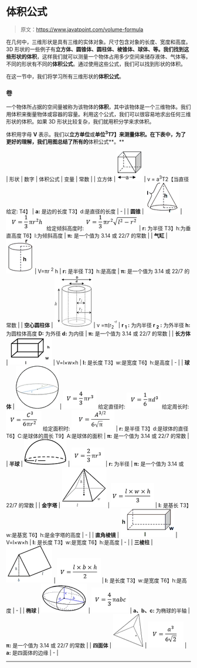 # 体积公式

> 原文：<https://www.javatpoint.com/volume-formula>

在几何中，三维形状是具有三维的实体对象。尺寸包含对象的长度、宽度和高度。3D 形状的一些例子有**立方体、圆锥体、圆柱体、棱锥体、球体、**等。我们找到这些形状的**体积**，这样我们就可以测量一个物体占用多少空间来储存液体、气体等。不同的形状有不同的**体积公式**。通过使用这些公式，我们可以找到形状的体积。

在这一节中，我们将学习所有三维形状的**体积公式**。

### 卷

一个物体所占据的空间量被称为该物体的**体积**，其中该物体是一个三维物体。我们用体积来衡量物体或容器的容量。利用这个公式，我们可以很容易地求出任何三维形状的体积。如果 3D 形状比较复杂，我们就用积分学来求体积。

体积用字母 **V** 表示。我们以**立方单位**或**单位<sup>3</sup>T7】来测量体积。在下表中，为了更好的理解，我们用图总结了所有的**体积公式**。**

| 形状 | 数字 | 体积公式 | 变量 | 常数 |
| 立方体 | ![Volume Formula](img/2352357a49150639a088f3ea8f7dcb68.png) | v = a<sup>3</sup>T2【当直径给定:
T4】 | **a:** 是边的长度
T3】d:是直径的长度 | - |
| **圆锥** | ![Volume Formula](img/af41f9812c9df4973aeaf65e29c12d23.png) | ![Volume Formula](img/edd636ef8b5bbc67d9adab39b255abab.png)
给定倾斜高度时:
![Volume Formula](img/e12fbd085fda32978fc6063462e57bc8.png) | **r:** 为半径
T3】h:为垂直高度
T6】l:为倾斜高度 | **π:** 是一个值为 3.14 或 22/7 的常数 |
| **气缸** | ![Volume Formula](img/22f441576b576e146b7774e88dccd8fe.png) | V=πr <sup>2</sup> h | **r:** 是半径
T3】h:是高度 | **π:** 是一个值为 3.14 或 22/7 的常数 |
| **空心圆柱体** | ![Volume Formula](img/0d56e7e5d0076ca188649041dcf83719.png) | v =π(r<sub>2</sub><sup><sup>-r</sup></sup> | **r <sub>1</sub> :** 为内半径
**r <sub>2</sub> :** 为外半径
**h:** 为圆柱体高度
**D:** 为外径
**d:** 为内径 | **π:** 是一个值为 3.14 或 22/7 的常数 |
| **长方体** | ![Volume Formula](img/f170da70cbec9b50e95163c7a7e52ceb.png) | V=l×w×h | **l:** 是长度
T3】w:是宽度
T6】h:是高度 | - |
| **球体** | ![Volume Formula](img/7c37a06387c73852781f647351faca8c.png) | ![Volume Formula](img/048b1eb7c5ebcce54b773af6300a5bb4.png)
给定直径时:
![Volume Formula](img/e15e4bf06e269f2e4e2e68f0011618c8.png)
给定周长时:
![Volume Formula](img/cca3f3a50ce11fdd16ff4eeb59425d75.png)
给定面积时:
![Volume Formula](img/4c60b86873ed297fde075dffdb1a64f8.png) | **r:** 是半径
T3】d:是球体的直径
T6】C:是球体的周长
T9】A:是球体的面积 | **π:** 是一个值为 3.14 或 22/7 的常数 |
| **半球** | ![Volume Formula](img/b335385010e29804688adf1db921a0ad.png) | ![Volume Formula](img/1628a8cab743846afcb6fe4ea36c4621.png) | **r:** 为半径 | **π:** 是一个值为 3.14 或 22/7 的常数 |
| **金字塔** | ![Volume Formula](img/a81dd9401ce66f532314289e9e2350e7.png) | ![Volume Formula](img/938dafac57bb05ab493ddcded9d0f987.png) | **l:** 是基长
T3】w:是基宽
T6】h:是金字塔的高度 | - |
| **直角棱镜** | ![Volume Formula](img/3e755e7f6eb8b46151f17208131b9a4d.png) | V=l×w×h | **l:** 是长度
T3】w:是宽度
T6】h:是高度 | - |
| **三棱柱** | ![Volume Formula](img/3d6a982dadb1900e4e9b417981aa0fc4.png) | ![Volume Formula](img/2892098d8378abbfb345d13b6702cffe.png) | **l:** 是长度
T3】w:是宽度
T6】h:是高度 | - |
| **椭球** | ![Volume Formula](img/7237ba0eb9d9184bbbff437e4273af44.png) | ![Volume Formula](img/b49f4c9a2d99f34e904de75912c5fca6.png) | **a、b、c:** 为椭球的半轴 | **π:** 是一个值为 3.14 或 22/7 的常数 |
| **四面体** | ![Volume Formula](img/71e5d6a22d75946323dabb81d3808940.png) | ![Volume Formula](img/4230792d7df28ee56c1ac29fbfaf45c3.png) | **a:** 是四面体的边缘 | - |

* * *